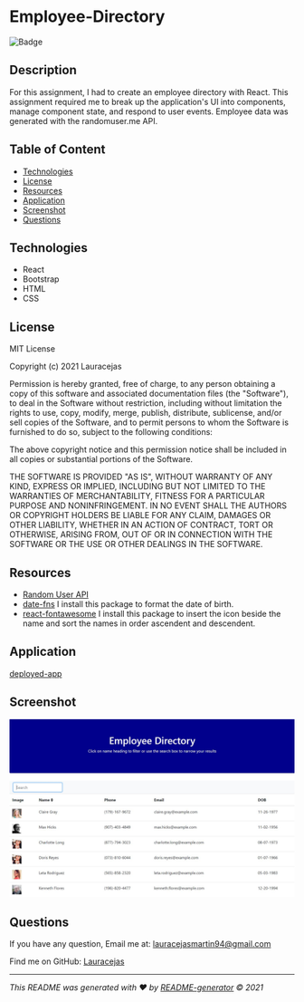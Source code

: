 # Employee-Directory

![Badge](https://img.shields.io/badge/License-MIT-blue.svg)

## Description
For this assignment, I had to create an employee directory with React. This assignment required me to break up the application's UI into components, manage component state, and respond to user events. Employee data was generated with the randomuser.me API.

## Table of Content
  - [Technologies](#Technologies)
  - [License](#license)
  - [Resources](#Resources)
  - [Application](#Application)
  - [Screenshot](#Screenshot)
  - [Questions](#questions)

## Technologies
- React
- Bootstrap
- HTML
- CSS

## License
MIT License

Copyright (c) 2021 Lauracejas

Permission is hereby granted, free of charge, to any person obtaining a copy
of this software and associated documentation files (the "Software"), to deal
in the Software without restriction, including without limitation the rights
to use, copy, modify, merge, publish, distribute, sublicense, and/or sell
copies of the Software, and to permit persons to whom the Software is
furnished to do so, subject to the following conditions:

The above copyright notice and this permission notice shall be included in all
copies or substantial portions of the Software.

THE SOFTWARE IS PROVIDED "AS IS", WITHOUT WARRANTY OF ANY KIND, EXPRESS OR
IMPLIED, INCLUDING BUT NOT LIMITED TO THE WARRANTIES OF MERCHANTABILITY,
FITNESS FOR A PARTICULAR PURPOSE AND NONINFRINGEMENT. IN NO EVENT SHALL THE
AUTHORS OR COPYRIGHT HOLDERS BE LIABLE FOR ANY CLAIM, DAMAGES OR OTHER
LIABILITY, WHETHER IN AN ACTION OF CONTRACT, TORT OR OTHERWISE, ARISING FROM,
OUT OF OR IN CONNECTION WITH THE SOFTWARE OR THE USE OR OTHER DEALINGS IN THE
SOFTWARE.

## Resources
- [Random User API](https://randomuser.me/)
- [date-fns](https://www.npmjs.com/package/date-fns) I install this package to format the date of birth.
- [react-fontawesome](https://fontawesome.com/how-to-use/on-the-web/using-with/react) I install this package to insert the icon beside the name and sort the names in order ascendent and descendent.

## Application
[deployed-app](https://lauracejas.github.io/Employee-Directory/)

## Screenshot
![app](./src/assets/direct.JPG)


## Questions
  If you have any question, Email me at: lauracejasmartin94@gmail.com 
  
  Find me on GitHub: [Lauracejas](https://github.com/Lauracejas)   
  
  ---

   _This README was generated with ❤️ by [README-generator](https://github.com/Lauracejas/Professional-README-Generator) © 2021_

